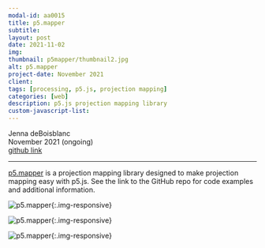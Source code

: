 ```yaml
---
modal-id: aa0015
title: p5.mapper
subtitle:
layout: post
date: 2021-11-02
img:
thumbnail: p5mapper/thumbnail2.jpg
alt: p5.mapper
project-date: November 2021
client: 
tags: [processing, p5.js, projection mapping]
categories: [web]
description: p5.js projection mapping library
custom-javascript-list:
---
```

 
Jenna deBoisblanc  
November 2021 (ongoing)  
[github link](https://github.com/jdeboi/p5.mapper) 

---

[p5.mapper](https://github.com/jdeboi/p5.mapper) is a projection mapping library designed to make projection mapping easy with p5.js. See the link to the GitHub repo for code examples and additional information.

![p5.mapper]({{site.url}}/img/portfolio/p5mapper/mapped_surfaces.png){:.img-responsive}  

![p5.mapper]({{site.url}}/img/portfolio/p5mapper/shapes.png){:.img-responsive}  

![p5.mapper]({{site.url}}/img/portfolio/p5mapper/screen.png){:.img-responsive}  